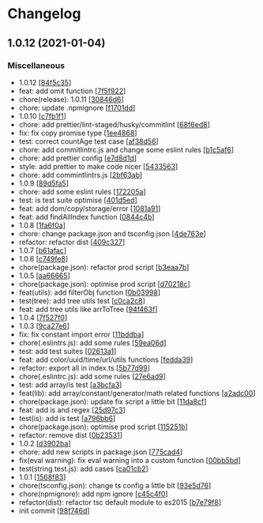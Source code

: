# Changelog

<a name="1.0.12"></a>
## 1.0.12 (2021-01-04)

### Miscellaneous

-  1.0.12 [[84f5c35](https://github.com/Zhaocl1997/easy-fns-ts/commit/84f5c353d788b85ba235806ea43e8fb14964ef74)]
-  feat: add omit function [[7f5f922](https://github.com/Zhaocl1997/easy-fns-ts/commit/7f5f922ad1502b7a20842e796283c6b3e05ca464)]
-  chore(release): 1.0.11 [[30846d6](https://github.com/Zhaocl1997/easy-fns-ts/commit/30846d61c54ebf73b102bbc205b85e0640c0416b)]
-  chore: update .npmignore [[f1701dd](https://github.com/Zhaocl1997/easy-fns-ts/commit/f1701ddf541fb1d64f3eb9d2fdd8582468d5ed81)]
-  1.0.10 [[c7fb1f1](https://github.com/Zhaocl1997/easy-fns-ts/commit/c7fb1f164a80b893ae747a2597277cbd9d227d52)]
-  chore: add prettier/lint-staged/husky/commitlint [[68f6ed8](https://github.com/Zhaocl1997/easy-fns-ts/commit/68f6ed8a1c3f3742317df18be9c5cdb51aba5dd6)]
-  fix: fix copy promise type [[1ee4868](https://github.com/Zhaocl1997/easy-fns-ts/commit/1ee48683b5919f65fdc305d22e157d65ba88ea67)]
-  test: correct countAge test case [[af38d56](https://github.com/Zhaocl1997/easy-fns-ts/commit/af38d560b0e9579b5300b9008d3ccd2f1c55d8f7)]
-  chore: add commitlintrc.js and change some eslint rules [[b1c5af6](https://github.com/Zhaocl1997/easy-fns-ts/commit/b1c5af6b935f681c9a672a7158612fba486cd5df)]
-  chore: add prettier config [[e7d8d1d](https://github.com/Zhaocl1997/easy-fns-ts/commit/e7d8d1de323a3027fa173e8e3be44775430e28ee)]
-  style: add prettier to make code nicer [[5433563](https://github.com/Zhaocl1997/easy-fns-ts/commit/5433563f5426a03303696a865d52748e4928e61c)]
-  chore: add commintlintrs.js [[2bf63ab](https://github.com/Zhaocl1997/easy-fns-ts/commit/2bf63abc883ca50714a4f3d6a0d00b41a486f7f3)]
-  1.0.9 [[89d5fa5](https://github.com/Zhaocl1997/easy-fns-ts/commit/89d5fa5dbd75c22ce980f86788147f907adce798)]
-  chore: add some eslint rules [[172205a](https://github.com/Zhaocl1997/easy-fns-ts/commit/172205a32078999b525d3c64aac0d68670e8cf47)]
-  test: is test suite optimise [[401d5ed](https://github.com/Zhaocl1997/easy-fns-ts/commit/401d5eda89b24a69e7ed6f7c891229f5fadb8305)]
-  feat: add dom/copy/storage/error [[1081a91](https://github.com/Zhaocl1997/easy-fns-ts/commit/1081a9110046c9c9a5f848fc01773ed9baf17830)]
-  feat: add findAllIndex function [[0844c4b](https://github.com/Zhaocl1997/easy-fns-ts/commit/0844c4b8c5c0ca37c5702862c884aeef286f78db)]
-  1.0.8 [[1fa6f0a](https://github.com/Zhaocl1997/easy-fns-ts/commit/1fa6f0a7179df329b093d73aa12e2c51e5cc4a0b)]
-  chore: change package.json and tsconfig.json [[4de763e](https://github.com/Zhaocl1997/easy-fns-ts/commit/4de763e8c1ac81fa20dc2b07b83887e448ee2087)]
-  refactor: refactor dist [[409c327](https://github.com/Zhaocl1997/easy-fns-ts/commit/409c3270be00270aedc0ac4f538c1e47cea2bccf)]
-  1.0.7 [[b61afac](https://github.com/Zhaocl1997/easy-fns-ts/commit/b61afac5aae57fb914258a4e5ce2ea23686d6003)]
-  1.0.6 [[c749fe8](https://github.com/Zhaocl1997/easy-fns-ts/commit/c749fe8d4ab98d6ffa504e9c3a70cf7e64e35f8d)]
-  chore(package.json): refactor prod script [[b3eaa7b](https://github.com/Zhaocl1997/easy-fns-ts/commit/b3eaa7b9a9a34f7888ea713a810972f32ca4dce0)]
-  1.0.5 [[aa66665](https://github.com/Zhaocl1997/easy-fns-ts/commit/aa66665751d1cee3865a74ec0730389ee487596b)]
-  chore(package.json): optimise prod script [[d70218c](https://github.com/Zhaocl1997/easy-fns-ts/commit/d70218c52c21d76b9ab7756fd852e0d125160d29)]
-  feat(utils): add filterObj function [[0b03998](https://github.com/Zhaocl1997/easy-fns-ts/commit/0b039986bd6c08cf12dedc8af7689f3016308872)]
-  test(tree): add tree utils test [[c0ca2c8](https://github.com/Zhaocl1997/easy-fns-ts/commit/c0ca2c890eed9c0f0113a6529cfae43dc7f69b99)]
-  feat: add tree utils like arrToTree [[94f463f](https://github.com/Zhaocl1997/easy-fns-ts/commit/94f463f767a020fc61dec1585884cf34f353af4a)]
-  1.0.4 [[7f527f0](https://github.com/Zhaocl1997/easy-fns-ts/commit/7f527f05b1a2982c9c818ef37504bca7ae2b5cbb)]
-  1.0.3 [[9ca27e6](https://github.com/Zhaocl1997/easy-fns-ts/commit/9ca27e6a66e6ad060c4ee8621242db12dcfed267)]
-  fix: fix constant import error [[11bddba](https://github.com/Zhaocl1997/easy-fns-ts/commit/11bddba6e1640798ba632ed84b4a0380836e6aa9)]
-  chore(.eslintrs.js): add some rules [[59ea06d](https://github.com/Zhaocl1997/easy-fns-ts/commit/59ea06dc8986e7da8b1e4651ce8db8ed7cc14ade)]
-  test: add test suites [[02613a1](https://github.com/Zhaocl1997/easy-fns-ts/commit/02613a1e68c34809946e03ed72bf9dc93e3ed3ef)]
-  feat: add color/uuid/time/url/utils functions [[fedda39](https://github.com/Zhaocl1997/easy-fns-ts/commit/fedda3966065de4698a6c4954aa888b21b075851)]
-  refactor: export all in index.ts [[5b77d99](https://github.com/Zhaocl1997/easy-fns-ts/commit/5b77d99a6f99b18451ac2e6936e86b3a67dfde3b)]
-  chore(.eslintrc.js): add some rules [[27e6ad9](https://github.com/Zhaocl1997/easy-fns-ts/commit/27e6ad93dd100335c0bda35b35600bdf30b2dc43)]
-  test: add array/is test [[a3bcfa3](https://github.com/Zhaocl1997/easy-fns-ts/commit/a3bcfa3c321c880fbb5e4e65a196b3a550433e04)]
-  feat(lib): add array/constant/generator/math related functions [[a2adc00](https://github.com/Zhaocl1997/easy-fns-ts/commit/a2adc00e8ff33a5ed03e349dd43c9cea324db2fb)]
-  chore(package.json): update fix script a little bit [[11da8cf](https://github.com/Zhaocl1997/easy-fns-ts/commit/11da8cf94da1b39778a2088ecc01e2e6ab578545)]
-  feat: add is and regex [[25d97c3](https://github.com/Zhaocl1997/easy-fns-ts/commit/25d97c39244bee8fa3eeeaa4f35b17683cb9648c)]
-  test(is): add is test [[a796bb6](https://github.com/Zhaocl1997/easy-fns-ts/commit/a796bb633d6bcf505c06936db796c68ba3f3c9af)]
-  chore(package.json): optimise prod script [[115251b](https://github.com/Zhaocl1997/easy-fns-ts/commit/115251b27073d4ee20eb501adfd80eca9ccb9f86)]
-  refactor: remove dist [[0b23531](https://github.com/Zhaocl1997/easy-fns-ts/commit/0b235311a1bc85f8240cc1fb4266feea1d950327)]
-  1.0.2 [[d3902ba](https://github.com/Zhaocl1997/easy-fns-ts/commit/d3902baf7f028639dc0dbda00199a1a1af927967)]
-  chore: add new scripts in package.json [[775cad4](https://github.com/Zhaocl1997/easy-fns-ts/commit/775cad4239774c838852733ada22199ee3bb03e8)]
-  fix(eval warning): fix eval warning into a custom function [[00bb5bd](https://github.com/Zhaocl1997/easy-fns-ts/commit/00bb5bd2705ff6831bab19063d93645b3d36af14)]
-  test(string.test.js): add cases [[ca01cb2](https://github.com/Zhaocl1997/easy-fns-ts/commit/ca01cb26a34c8528aa23a618379b96950c9923c1)]
-  1.0.1 [[1568f83](https://github.com/Zhaocl1997/easy-fns-ts/commit/1568f83fde6c5c497e5499b19858deb856db1722)]
-  chore(tsconfig.json): change ts config a little bit [[93e5d76](https://github.com/Zhaocl1997/easy-fns-ts/commit/93e5d764f8f38a83d59c3c010c067fe943e39b2f)]
-  chore(npmignore): add npm ignore [[c45c4f0](https://github.com/Zhaocl1997/easy-fns-ts/commit/c45c4f0de89b1ac7df73483f9f577cc99a8f4419)]
-  refactor(dist): refactor tsc default module to es2015 [[b7e79f8](https://github.com/Zhaocl1997/easy-fns-ts/commit/b7e79f819a0c60d6c9b6c79d8236e2744775e0ec)]
-  init commit [[98f746d](https://github.com/Zhaocl1997/easy-fns-ts/commit/98f746d37902b39e8f489ff9aae6471ac5d71b2b)]


